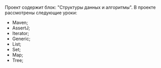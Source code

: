 Проект содержит блок: "Структуры данных и алгоритмы".
В проекте рассмотрены следующие уроки:
- Maven;
- AssertJ;
- Iterator;
- Generic;
- List;
- Set;
- Map; 
- Tree;
